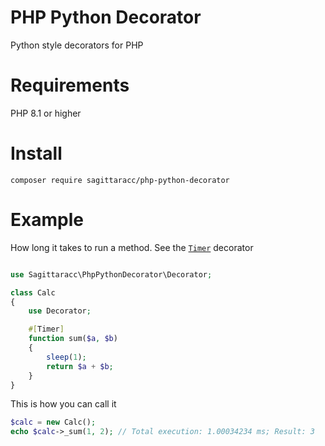 # PHP Python Decorator
Python style decorators for PHP

# Requirements
PHP 8.1 or higher

# Install
`composer require sagittaracc/php-python-decorator`

# Example
How long it takes to run a method. See the [`Timer`](https://github.com/sagittaracc/php-python-decorator/blob/main/tests/decorators/Timer.php) decorator
```php

use Sagittaracc\PhpPythonDecorator\Decorator;

class Calc
{
    use Decorator;

    #[Timer]
    function sum($a, $b)
    {
        sleep(1);
        return $a + $b;
    }
}
```
This is how you can call it
```php
$calc = new Calc();
echo $calc->_sum(1, 2); // Total execution: 1.00034234 ms; Result: 3
```
